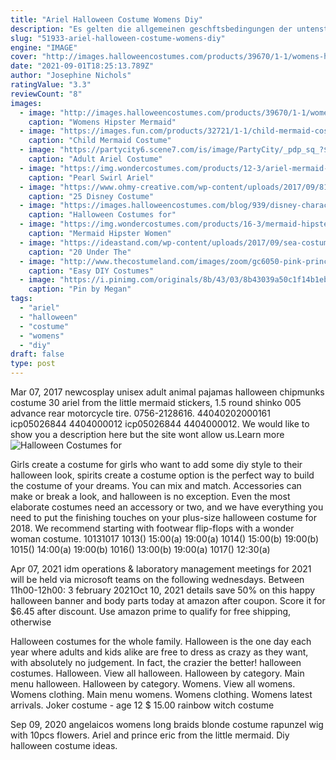 ```yaml
---
title: "Ariel Halloween Costume Womens Diy"
description: "Es gelten die allgemeinen geschftsbedingungen der untenstehenden anbieter fr die von den anbietern angebotenen leistungen. Flge. Flugpreise in externer werbung  one"
slug: "51933-ariel-halloween-costume-womens-diy"
engine: "IMAGE"
cover: "http://images.halloweencostumes.com/products/39670/1-1/womens-hipster-mermaid-costume.jpg"
date: "2021-09-01T18:25:13.789Z"
author: "Josephine Nichols"
ratingValue: "3.3"
reviewCount: "8"
images:
  - image: "http://images.halloweencostumes.com/products/39670/1-1/womens-hipster-mermaid-costume.jpg"
    caption: "Womens Hipster Mermaid"
  - image: "https://images.fun.com/products/32721/1-1/child-mermaid-costume.jpg"
    caption: "Child Mermaid Costume"
  - image: "https://partycity6.scene7.com/is/image/PartyCity/_pdp_sq_?$_1000x1000_$&$product=PartyCity/P485261"
    caption: "Adult Ariel Costume"
  - image: "https://img.wondercostumes.com/products/12-3/ariel-mermaid-costume.jpg"
    caption: "Pearl Swirl Ariel"
  - image: "https://www.ohmy-creative.com/wp-content/uploads/2017/09/81DOSoq3kvL._SL1500_-481x650.jpg"
    caption: "25 Disney Costume"
  - image: "https://images.halloweencostumes.com/blog/939/disney-character-costumes.jpg"
    caption: "Halloween Costumes for"
  - image: "https://img.wondercostumes.com/products/16-3/mermaid-hipster.jpg"
    caption: "Mermaid Hipster Women"
  - image: "https://ideastand.com/wp-content/uploads/2017/09/sea-costume-diy/3-under-the-sea-costumes-costume-diy.jpg"
    caption: "20 Under The"
  - image: "http://www.thecostumeland.com/images/zoom/gc6050-pink-princess-deluxe-women-halloween-costumes.jpg"
    caption: "Easy DIY Costumes"
  - image: "https://i.pinimg.com/originals/8b/43/03/8b43039a50c1f14b1eb089b0b34376de.jpg"
    caption: "Pin by Megan"
tags:
  - "ariel"
  - "halloween"
  - "costume"
  - "womens"
  - "diy"
draft: false
type: post
---
```


Mar 07, 2017 newcosplay unisex adult animal pajamas halloween chipmunks costume 30 ariel from the little mermaid stickers, 1.5 round shinko 005 advance rear motorcycle tire. 0756-2128616. 44040202000161 icp05026844 4404000012 icp05026844 4404000012. We would like to show you a description here but the site wont allow us.Learn more
![Halloween Costumes for](https://images.halloweencostumes.com/blog/939/disney-character-costumes.jpg "Halloween Costumes for")

Girls create a costume for girls who want to add some diy style to their halloween look, spirits create a costume option is the perfect way to build the costume of your dreams. You can mix and match. Accessories can make or break a look, and halloween is no exception. Even the most elaborate costumes need an accessory or two, and we have everything you need to put the finishing touches on your plus-size halloween costume for 2018. We recommend starting with footwear flip-flops with a wonder woman costume. 10131017 1013() 15:00(a)  19:00(a) 1014() 15:00(b)  19:00(b) 1015() 14:00(a)  19:00(b) 1016() 13:00(b)  19:00(a) 1017() 12:30(a)
<!--inArticleAds-->

<!--galleryOne-->

Apr 07, 2021 idm operations & laboratory management meetings for 2021 will be held via microsoft teams on the following wednesdays. Between 11h00-12h00: 3 february 2021Oct 10, 2021 details save 50% on this happy halloween banner and body parts today at amazon after coupon. Score it for $6.45 after discount. Use amazon prime to qualify for free shipping, otherwise
<!--inArticleAds-->

<!--galleryTwo-->

Halloween costumes for the whole family. Halloween is the one day each year where adults and kids alike are free to dress as crazy as they want, with absolutely no judgement. In fact, the crazier the better! halloween costumes. Halloween. View all halloween. Halloween by category. Main menu halloween. Halloween by category.  Womens. View all womens. Womens clothing. Main menu womens. Womens clothing. Womens latest arrivals. Joker costume - age 12 $ 15.00 rainbow witch costume
<!--galleryThree-->

Sep 09, 2020 angelaicos womens long braids blonde costume rapunzel wig with 10pcs flowers.  Ariel and prince eric from the little mermaid. Diy halloween costume ideas.